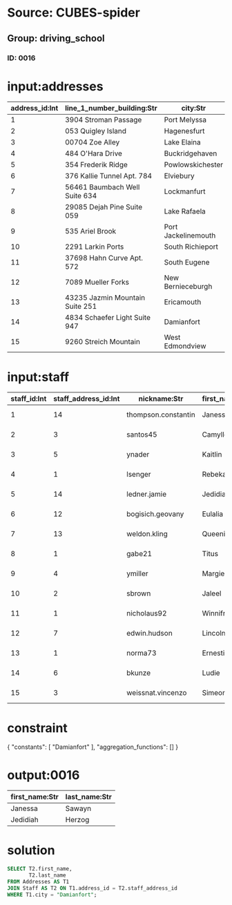 # Source: CUBES-spider
## Group: driving_school
### ID: 0016

# input:addresses

| address_id:Int | line_1_number_building:Str | city:Str | zip_postcode:Str | state_province_county:Str | country:Str |
|---|---|---|---|---|---|
| 1 | 3904 Stroman Passage | Port Melyssa | 14445 | Georgia | USA |
| 2 | 053 Quigley Island | Hagenesfurt | 22194 | Kentucky | USA |
| 3 | 00704 Zoe Alley | Lake Elaina | 8938 | Georgia | USA |
| 4 | 484 O'Hara Drive | Buckridgehaven | 5 | Oregon | USA |
| 5 | 354 Frederik Ridge | Powlowskichester | 27559 | Ohio | USA |
| 6 | 376 Kallie Tunnel Apt. 784 | Elviebury | 63768 | Connecticut | USA |
| 7 | 56461 Baumbach Well Suite 634 | Lockmanfurt | 34975 | Washington | USA |
| 8 | 29085 Dejah Pine Suite 059 | Lake Rafaela | 80376 | WestVirginia | USA |
| 9 | 535 Ariel Brook | Port Jackelinemouth | 85954 | Maine | USA |
| 10 | 2291 Larkin Ports | South Richieport | 95098 | Idaho | USA |
| 11 | 37698 Hahn Curve Apt. 572 | South Eugene | 99903 | Alabama | USA |
| 12 | 7089 Mueller Forks | New Bernieceburgh | 38197 | Louisiana | USA |
| 13 | 43235 Jazmin Mountain Suite 251 | Ericamouth | 75074 | Louisiana | USA |
| 14 | 4834 Schaefer Light Suite 947 | Damianfort | 61121 | Connecticut | USA |
| 15 | 9260 Streich Mountain | West Edmondview | 43988 | Kentucky | USA |

# input:staff

| staff_id:Int | staff_address_id:Int | nickname:Str | first_name:Str | middle_name:Str | last_name:Str | date_of_birth:Str | date_joined_staff:Str | date_left_staff:Str |
|---|---|---|---|---|---|---|---|---|
| 1 | 14 | thompson.constantin | Janessa | Amara | Sawayn | 2010-12-08 16:55:14 | 2017-04-27 03:21:26 | 2018-03-23 22:53:12 |
| 2 | 3 | santos45 | Camylle | Icie | Weissnat | 2015-08-01 13:22:43 | 2016-06-06 08:54:28 | 2018-03-10 15:25:00 |
| 3 | 5 | ynader | Kaitlin | Stephania | Mertz | 1994-05-17 05:32:11 | 2018-01-02 12:24:24 | 2018-03-24 10:11:08 |
| 4 | 1 | lsenger | Rebekah | Sherwood | Hermann | 2003-01-16 06:29:11 | 2017-10-21 17:20:57 | 2018-03-04 17:13:53 |
| 5 | 14 | ledner.jamie | Jedidiah | Dejon | Herzog | 2015-08-10 11:37:39 | 2016-05-16 20:56:53 | 2018-03-08 04:23:14 |
| 6 | 12 | bogisich.geovany | Eulalia | Tre | Maggio | 1998-04-27 12:55:05 | 2017-08-27 19:19:44 | 2018-02-28 08:26:10 |
| 7 | 13 | weldon.kling | Queenie | Madelyn | Macejkovic | 2007-06-11 20:03:28 | 2017-06-04 14:30:41 | 2018-03-08 05:16:29 |
| 8 | 1 | gabe21 | Titus | Duane | Durgan | 2005-05-02 06:23:36 | 2016-05-26 00:55:07 | 2018-03-05 18:30:12 |
| 9 | 4 | ymiller | Margie | Caesar | Doyle | 1995-06-03 08:09:17 | 2017-12-22 03:06:32 | 2018-03-08 12:31:16 |
| 10 | 2 | sbrown | Jaleel | Maiya | Rogahn | 1996-09-24 09:51:42 | 2016-06-05 22:22:23 | 2018-03-14 07:14:37 |
| 11 | 1 | nicholaus92 | Winnifred | Liam | Jast | 2000-06-13 18:09:11 | 2016-05-01 02:22:45 | 2018-03-09 05:08:35 |
| 12 | 7 | edwin.hudson | Lincoln | Benny | Carroll | 1996-03-09 08:19:49 | 2016-11-05 01:43:52 | 2018-03-06 23:17:41 |
| 13 | 1 | norma73 | Ernestina | Clarabelle | Mraz | 2004-05-19 14:11:13 | 2016-11-13 20:44:23 | 2018-02-26 17:56:31 |
| 14 | 6 | bkunze | Ludie | Ulices | Kuphal | 2000-11-16 06:55:12 | 2017-08-30 15:08:37 | 2018-03-02 01:48:15 |
| 15 | 3 | weissnat.vincenzo | Simeon | Mayra | Turner | 1997-03-29 10:55:45 | 2017-02-20 18:45:20 | 2018-03-01 17:10:03 |

# constraint

{
  "constants": [
    "Damianfort"
  ],
  "aggregation_functions": []
}

# output:0016

| first_name:Str | last_name:Str |
|---|---|
| Janessa | Sawayn |
| Jedidiah | Herzog |

# solution

```sql
SELECT T2.first_name,
       T2.last_name
FROM Addresses AS T1
JOIN Staff AS T2 ON T1.address_id = T2.staff_address_id
WHERE T1.city = "Damianfort";
```
